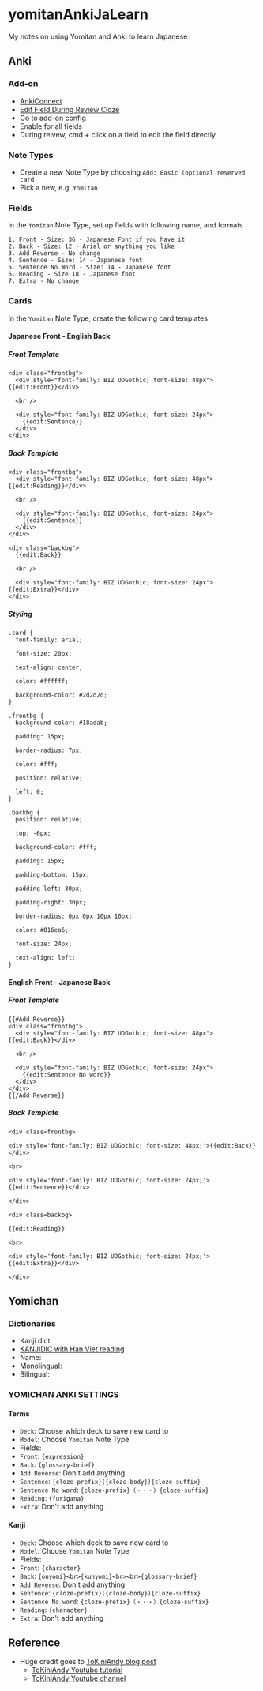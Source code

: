 # yomitanAnkiJaLearn
My notes on using Yomitan and Anki to learn Japanese

## Anki

### Add-on
- [AnkiConnect](https://ankiweb.net/shared/info/2055492159)
- [Edit Field During Review Cloze](https://ankiweb.net/shared/info/385888438)
-   Go to add-on config
-   Enable for all fields
-   During reivew, cmd + click on a field to edit the field directly

### Note Types
- Create a new Note Type by choosing `Add: Basic (optional reserved card`
- Pick a new, e.g. `Yomitan`

### Fields
In the `Yomitan` Note Type, set up fields with following name, and formats
```
1. Front - Size: 36 - Japanese Font if you have it
2. Back - Size: 12 - Arial or anything you like
3. Add Reverse - No change
4. Sentence - Size: 14 - Japanese font
5. Sentence No Word - Size: 14 - Japanese font
6. Reading - Size 18 - Japanese font
7. Extra - No change
```
### Cards
In the `Yomitan` Note Type, create the following card templates
#### Japanese Front - English Back
##### Front Template
```
<div class="frontbg">
  <div style="font-family: BIZ UDGothic; font-size: 48px">{{edit:Front}}</div>

  <br />

  <div style="font-family: BIZ UDGothic; font-size: 24px">
    {{edit:Sentence}}
  </div>
</div>

```
##### Back Template
```
<div class="frontbg">
  <div style="font-family: BIZ UDGothic; font-size: 48px">{{edit:Reading}}</div>

  <br />

  <div style="font-family: BIZ UDGothic; font-size: 24px">
    {{edit:Sentence}}
  </div>
</div>

<div class="backbg">
  {{edit:Back}}

  <br />

  <div style="font-family: BIZ UDGothic; font-size: 24px">{{edit:Extra}}</div>
</div>
```
##### Styling
```
.card {
  font-family: arial;

  font-size: 20px;

  text-align: center;

  color: #ffffff;

  background-color: #2d2d2d;
}

.frontbg {
  background-color: #18adab;

  padding: 15px;

  border-radius: 7px;

  color: #fff;

  position: relative;

  left: 0;
}

.backbg {
  position: relative;

  top: -6px;

  background-color: #fff;

  padding: 15px;

  padding-bottom: 15px;

  padding-left: 30px;

  padding-right: 30px;

  border-radius: 0px 0px 10px 10px;

  color: #016ea6;

  font-size: 24px;

  text-align: left;
}

```

#### English Front - Japanese Back
##### Front Template
```
{{#Add Reverse}}
<div class="frontbg">
  <div style="font-family: BIZ UDGothic; font-size: 48px">{{edit:Back}}</div>

  <br />

  <div style="font-family: BIZ UDGothic; font-size: 24px">
    {{edit:Sentence No word}}
  </div>
</div>
{{/Add Reverse}}
```
##### Back Template
```
<div class=frontbg>

<div style='font-family: BIZ UDGothic; font-size: 48px;'>{{edit:Back}}</div>

<br>

<div style='font-family: BIZ UDGothic; font-size: 24px;'>{{edit:Sentence}}</div>

</div>

<div class=backbg>

{{edit:Reading}}

<br>

<div style='font-family: BIZ UDGothic; font-size: 24px;'>{{edit:Extra}}</div>

</div>
```


## Yomichan

### Dictionaries
- Kanji dict:
-   [KANJIDIC with Han Viet reading](https://github.com/piji333/yomitan_kanjidic_vi/blob/main/original_dicts/kanji/kanjidic/%5BKanji%5D%20KANJIDIC%20(English)%20(Recommended)/%5BKanji%5D%20KANJIDIC%20(English)%20(Recommended)_vi.zip)
- Name:
- Monolingual:
- Bilingual:

### YOMICHAN ANKI SETTINGS
#### Terms
- `Deck`: Choose which deck to save new card to
- `Model`: Choose `Yomitan` Note Type
- Fields:
-   `Front`: `{expression}`
-   `Back`: `{glossary-brief}`
-   `Add Reverse`: Don't add anything
-   `Sentence`: `{cloze-prefix}({cloze-body}){cloze-suffix}`
-   `Sentence No word`: `{cloze-prefix}（・・・）{cloze-suffix}`
-   `Reading`: `{furigana}`
-   `Extra`: Don't add anything
#### Kanji
- `Deck`: Choose which deck to save new card to
- `Model`: Choose `Yomitan` Note Type
- Fields:
-   `Front`: `{character}`
-   `Back`: `{onyomi}<br>{kunyomi}<br><br>{glossary-brief}`
-   `Add Reverse`: Don't add anything
-   `Sentence`: `{cloze-prefix}({cloze-body}){cloze-suffix}`
-   `Sentence No word`: `{cloze-prefix}（・・・）{cloze-suffix}`
-   `Reading`: `{character}`
-   `Extra`: Don't add anything


## Reference
- Huge credit goes to [ToKiniAndy blog post](https://www.tokiniandy.com/blog/using-yomichan-to-learn-japanese)
  -   [ToKiniAndy Youtube tutorial](https://www.youtube.com/watch?v=OJxndUGN8Cg)
  -   [ToKiniAndy Youtube channel](https://www.youtube.com/@ToKiniAndy)
